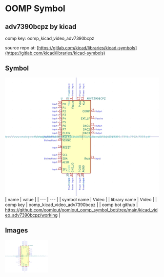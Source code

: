 # OOMP Symbol  
## adv7390bcpz  by kicad  
  
oomp key: oomp_kicad_video_adv7390bcpz  
  
source repo at: [https://gitlab.com/kicad/libraries/kicad-symbols](https://gitlab.com/kicad/libraries/kicad-symbols)  
## Symbol  
  
[![working.png](working_600.png)](working.png)  
| name | value | 
| --- | --- | 
| symbol name | Video | 
| library name | Video | 
| oomp key | oomp_kicad_video_adv7390bcpz | 
| oomp bot github | https://github.com/oomlout/oomlout_oomp_symbol_bot/tree/main/kicad_video_adv7390bcpz/working | 
## Images  
  
[![working.png](working_140.png)](working.png)  
